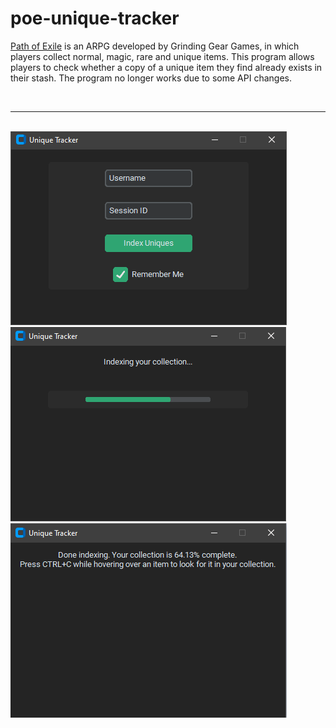 # poe-unique-tracker
[Path of Exile](https://www.pathofexile.com/) is an ARPG developed by Grinding Gear Games, in which players collect normal, magic, rare and unique items. This program allows players to check whether a copy of a unique item they find already exists in their stash. The program no longer works due to some API changes.

<br>

---

<br>

<img src="https://github.com/Eeelis/poe-unique-tracker/blob/main/Images/LogIn.png">

<br>

<img src="https://github.com/Eeelis/poe-unique-tracker/blob/main/Images/Indexing.png">

<br>

<img src="https://github.com/Eeelis/poe-unique-tracker/blob/main/Images/DoneIndexing.png">
